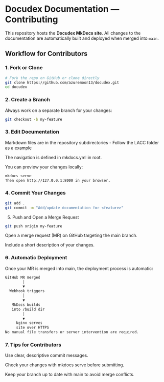# Docudex Documentation — Contributing

This repository hosts the **Docudex MkDocs site**. All changes to the documentation are automatically built and deployed when merged into `main`.  

## Workflow for Contributors

### 1. Fork or Clone

```bash
# Fork the repo on GitHub or clone directly
git clone https://github.com/azuremoon13/docudex.git
cd docudex
```
### 2. Create a Branch
Always work on a separate branch for your changes:

```bash
git checkout -b my-feature
```

### 3. Edit Documentation
Markdown files are in the repository subdirectories - Follow the LACC folder as a example

The navigation is defined in mkdocs.yml in root.

You can preview your changes locally:
```bash
mkdocs serve
Then open http://127.0.0.1:8000 in your browser.
```

### 4. Commit Your Changes
```bash
git add .
git commit -m "Add/update documentation for <feature>"
```

5. Push and Open a Merge Request
```bash
git push origin my-feature
```
Open a merge request (MR) on GitHub targeting the main branch.

Include a short description of your changes.

### 6. Automatic Deployment
Once your MR is merged into main, the deployment process is automatic:
```bash
GitHub MR merged
        │
        ▼
  Webhook triggers
        │
        ▼
   MkDocs builds
   into /build dir
        │
        ▼
     Nginx serves
     site over HTTPS
No manual file transfers or server intervention are required.
```

### 7. Tips for Contributors
Use clear, descriptive commit messages.

Check your changes with mkdocs serve before submitting.

Keep your branch up to date with main to avoid merge conflicts.
